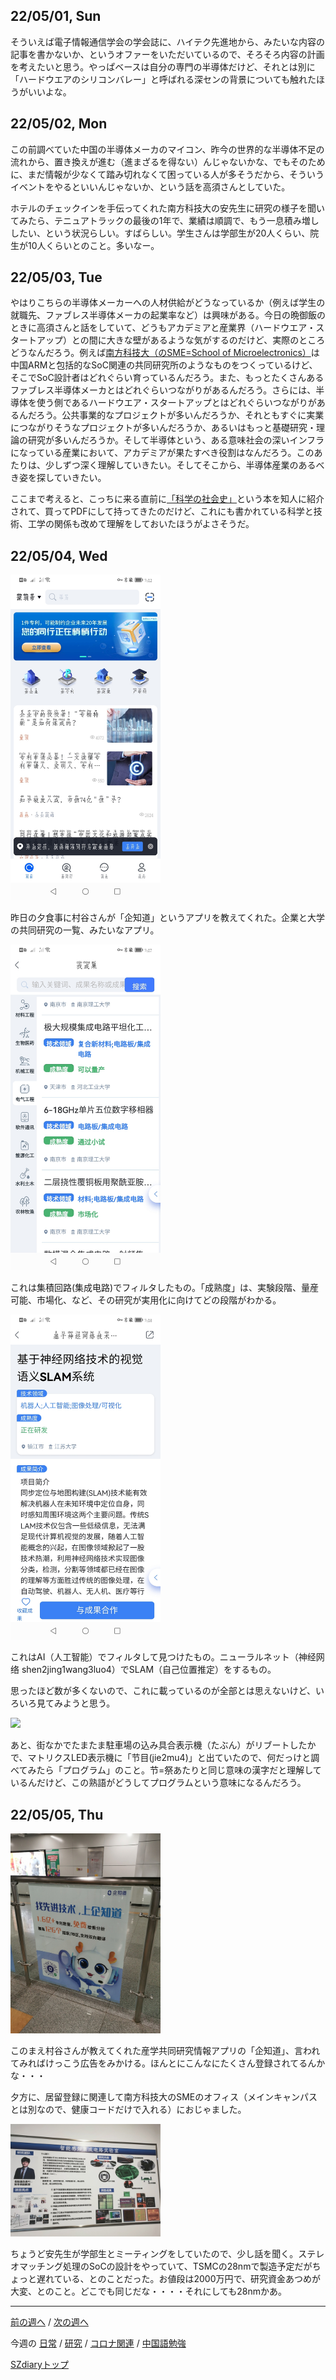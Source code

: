 ## 22/05/01, Sun

そういえば電子情報通信学会の学会誌に、ハイテク先進地から、みたいな内容の記事を書かないか、というオファーをいただいているので、そろそろ内容の計画を考えたいと思う。やっぱベースは自分の専門の半導体だけど、それとは別に「ハードウエアのシリコンバレー」と呼ばれる深センの背景についても触れたほうがいいよな。


## 22/05/02, Mon

この前調べていた中国の半導体メーカのマイコン、昨今の世界的な半導体不足の流れから、置き換えが進む（進まざるを得ない）んじゃないかな、でもそのために、まだ情報が少なくて踏み切れなくて困っている人が多そうだから、そういうイベントをやるといいんじゃないか、という話を高須さんとしていた。

ホテルのチェックインを手伝ってくれた南方科技大の安先生に研究の様子を聞いてみたら、テニュアトラックの最後の1年で、業績は順調で、もう一息積み増ししたい、という状況らしい。すばらしい。学生さんは学部生が20人くらい、院生が10人くらいとのこと。多いなー。


## 22/05/03, Tue

やはりこちらの半導体メーカーへの人材供給がどうなっているか（例えば学生の就職先、ファブレス半導体メーカの起業率など）は興味がある。今日の晩御飯のときに高須さんと話をしていて、どうもアカデミアと産業界（ハードウエア・スタートアップ）との間に大きな壁があるような気がするのだけど、実際のところどうなんだろう。例えば[南方科技大（のSME=School of Microelectronics）](https://sme.sustech.edu.cn/en/)は中国ARMと包括的なSoC関連の共同研究所のようなものをつくっているけど、そこでSoC設計者はどれぐらい育っているんだろう。また、もっとたくさんあるファブレス半導体メーカとはどれぐらいつながりがあるんだろう。さらには、半導体を使う側であるハードウエア・スタートアップとはどれぐらいつながりがあるんだろう。公共事業的なプロジェクトが多いんだろうか、それともすぐに実業につながりそうなプロジェクトが多いんだろうか、あるいはもっと基礎研究・理論の研究が多いんだろうか。そして半導体という、ある意味社会の深いインフラになっている産業において、アカデミアが果たすべき役割はなんだろう。このあたりは、少しずつ深く理解していきたい。そしてそこから、半導体産業のあるべき姿を探していきたい。

ここまで考えると、こっちに来る直前に[「科学の社会史」](https://www.amazon.co.jp/dp/4480098836/)という本を知人に紹介されて、買ってPDFにして持ってきたのだけど、これにも書かれている科学と技術、工学の関係も改めて理解をしておいたほうがよさそうだ。


## 22/05/04, Wed

<img src="https://github.com/akita11/SZdiary/blob/main/diary/photo/2022-05-04_07.12.25.jpg" width="240px">

昨日の夕食事に村谷さんが「企知道」というアプリを教えてくれた。企業と大学の共同研究の一覧、みたいなアプリ。

<img src="https://github.com/akita11/SZdiary/blob/main/diary/photo/2022-05-04_07.17.10.jpg" width="240px">

これは集積回路(集成电路)でフィルタしたもの。「成熟度」は、実験段階、量産可能、市場化、など、その研究が実用化に向けてどの段階がわかる。

<img src="https://github.com/akita11/SZdiary/blob/main/diary/photo/2022-05-04_07.18.12.jpg" width="240px">

これはAI（人工智能）でフィルタして見つけたもの。ニューラルネット（神经网络 shen2jing1wang3luo4）でSLAM（自己位置推定）をするもの。

思ったほど数が多くないので、これに載っているのが全部とは思えないけど、いろいろ見てみようと思う。

<img src="https://github.com/akita11/SZdiary/blob/main/diary/photo/2022-05-04_16.04.07.jpg" width="240px">

あと、街なかでたまたま駐車場の込み具合表示機（たぶん）がリブートしたかで、マトリクスLED表示機に「节目(jie2mu4)」と出ていたので、何だっけと調べてみたら「プログラム」のこと。节=祭あたりと同じ意味の漢字だと理解しているんだけど、この熟語がどうしてプログラムという意味になるんだろう。


## 22/05/05, Thu

<img src="https://github.com/akita11/SZdiary/blob/main/diary/photo/2022-05-05_11.33.08.jpg" width="240px">

このまえ村谷さんが教えてくれた産学共同研究情報アプリの「企知道」、言われてみればけっこう広告をみかける。ほんとにこんなにたくさん登録されてるんかな・・・

夕方に、居留登録に関連して南方科技大のSMEのオフィス（メインキャンパスとは別なので、健康コードだけで入れる）におじゃました。

<img src="https://github.com/akita11/SZdiary/blob/main/diary/photo/2022-05-05_16.20.27.jpg" width="240px">

ちょうど安先生が学部生とミーティングをしていたので、少し話を聞く。ステレオマッチング処理のSoCの設計をやっていて、TSMCの28nmで製造予定だがちょっと遅れている、とのことだった。お値段は2000万円で、研究資金あつめが大変、とのこと。どこでも同じだな・・・・それにしても28nmかあ。

***

[前の週へ](2204-5.md) /
[次の週へ](2205-2.md)

今週の
[日常](../diary/2205-1.md) /
[研究](../research/2205-1.md) /
[コロナ関連](../covid19/2205-1.md) / 
[中国語勉強](../chinese/2205-1.md)

[SZdiaryトップ](../../README.md)
